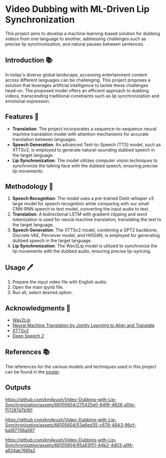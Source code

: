 # Video Dubbing with ML-Driven Lip Synchronization

This project aims to develop a machine learning-based solution for dubbing videos from one language to another, addressing challenges such as precise lip synchronization, and natural pauses between sentences.

## Introduction 📚

In today's diverse global landscape, accessing entertainment content across different languages can be challenging. This project proposes a solution that leverages artificial intelligence to tackle these challenges head-on. The proposed model offers an efficient approach to dubbing videos, transcending traditional constraints such as lip synchronization and emotional expression.

## Features 🌟

- **Translation**: The project incorporates a sequence-to-sequence neural machine translation model with attention mechanisms for accurate translation between languages.
- **Speech Generation**: An advanced Text-to-Speech (TTS) model, such as XTTSv2, is employed to generate natural-sounding dubbed speech in the target language.
- **Lip Synchronization**: The model utilizes computer vision techniques to synchronize the talking face with the dubbed speech, ensuring precise lip movements.

## Methodology 🧮

1. **Speech Recognition**: The model uses a pre-trained Distil-whisper v3 large model for speech recognition while comparing with our small CNN-RNN speech to text model, converting the input audio to text.
2. **Translation**: A bidirectional LSTM with gradient clipping and word tokenization is used for neural machine translation, translating the text to the target language.
3. **Speech Generation**: The XTTSv2 model, combining a GPT2 backbone, Discrete VAE, Perceiver model, and HifiGAN, is employed for generating dubbed speech in the target language.
4. **Lip Synchronization**: The Wav2Lip model is utilized to synchronize the lip movements with the dubbed audio, ensuring precise lip-syncing.


## Usage 🖊️

1. Prepare the input video file with English audio.
2. Open the main ipynb file.
3. Run all, select desired option.

## Acknowledgments 🙏

- [Wav2Lip](https://github.com/Rudrabha/Wav2Lip)
- [Neural Machine Translation by Jointly Learning to Align and Translate](https://arxiv.org/abs/1409.0473)
- [XTTSv2](https://github.com/coqui-ai/XTTS-v2)
- [Deep Speech 2](https://arxiv.org/abs/1512.02595)

## References 📚

The references for the various models and techniques used in this project can be found in the [poster](poster.pdf).

## Outputs 




https://github.com/kmAyush/Video-Dubbing-with-Lip-Synchronization/assets/66105604/275425e0-84f8-4826-a10e-f17287d7b191




https://github.com/kmAyush/Video-Dubbing-with-Lip-Synchronization/assets/66105604/53a6ed35-c678-4643-96cf-ba187746a597



https://github.com/kmAyush/Video-Dubbing-with-Lip-Synchronization/assets/66105604/95a93f51-44b2-4d03-a1f4-a924ab768fa2





